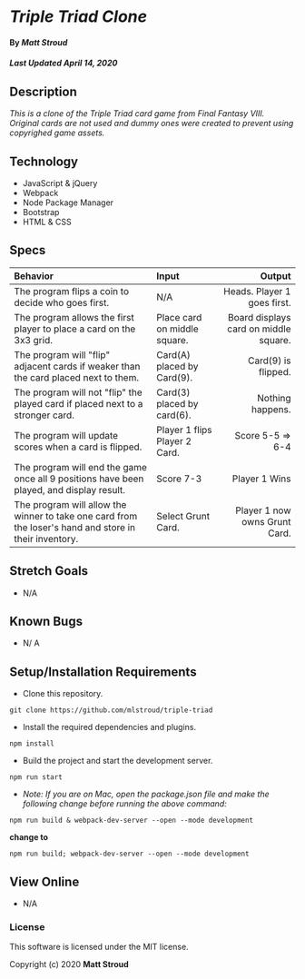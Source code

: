 # _Triple Triad Clone_

#### By _**Matt Stroud**_
##### _Last Updated April 14, 2020_

## Description

_This is a clone of the Triple Triad card game from Final Fantasy VIII._  
_Original cards are not used and dummy ones were created to prevent using copyrighed game assets._

## Technology
* JavaScript & jQuery
* Webpack
* Node Package Manager
* Bootstrap
* HTML & CSS

## Specs
| Behavior                                                                                               | Input                         | Output                                |
|:-------------------------------------------------------------------------------------------------------|:------------------------------|--------------------------------------:|
| The program flips a coin to decide who goes first.                                                     | N/A                           | Heads. Player 1 goes first.           |
| The program allows the first player to place a card on the 3x3 grid.                                   | Place card on middle square.  | Board displays card on middle square. |
| The program will "flip" adjacent cards if weaker than the card placed next to them.                    | Card(A) placed by Card(9).    | Card(9) is flipped.                   |
| The program will not "flip" the played card if placed next to a stronger card.                         | Card(3) placed by card(6).    | Nothing happens.                      |
| The program will update scores when a card is flipped.                                                 | Player 1 flips Player 2 Card. | Score 5-5 => 6-4                      |
| The program will end the game once all 9 positions have been played, and display result.               | Score 7-3                     | Player 1 Wins                         |
| The program will allow the winner to take one card from the loser's hand and store in their inventory. | Select Grunt Card.            | Player 1 now owns Grunt Card.         |


## Stretch Goals
* N/A

## Known Bugs
* N/ A


## Setup/Installation Requirements

* Clone this repository.
```
git clone https://github.com/mlstroud/triple-triad
```
* Install the required dependencies and plugins.
```
npm install
```
* Build the project and start the development server.
```
npm run start
```
* _Note: If you are on Mac, open the package.json file and make the following change before running the above command:_  
```
npm run build & webpack-dev-server --open --mode development
```
**change to**
```
npm run build; webpack-dev-server --open --mode development
```

## View Online

* N/A

### License

This software is licensed under the MIT license.

Copyright (c) 2020 **Matt Stroud**